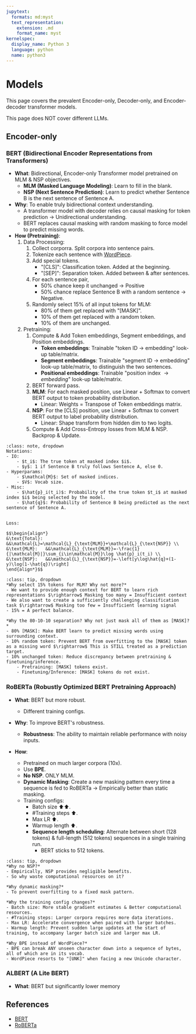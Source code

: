 ```yaml
---
jupytext:
  formats: md:myst
  text_representation:
    extension: .md
    format_name: myst
kernelspec:
  display_name: Python 3
  language: python
  name: python3
---
```

# Models
This page covers the prevalent Encoder-only, Decoder-only, and Encoder-decoder transformer models.

This page does NOT cover different LLMs.

## Encoder-only
### BERT (Bidirectional Encoder Representations from Transformers)
- **What**: Bidirectional, Encoder-only Transformer model pretrained on MLM & NSP objectives.
    - **MLM (Masked Language Modeling)**: Learn to fill in the blank.
    - **NSP (Next Sentence Prediction)**: Learn to predict whether Sentence B is the next sentence of Sentence A.
- **Why**: To enable truly bidirectional context understanding.
    - A transformer model with decoder relies on causal masking for token prediction $\rightarrow$ Unidirectional understanding.
    - BERT replaces causal masking with random masking to force model to predict missing words.
- **How (Pretraining)**:
    1. Data Processing:
        1. Collect corporra. Split corpora into sentence pairs.
        2. Tokenize each sentence with [WordPiece](tokenizer.md#wordpiece).
        3. Add special tokens.
            - "[CLS]": Classification token. Added at the beginning.
            - "[SEP]": Separation token. Added between & after sentences.
        4. For each sentence pair,
            - 50% chance keep it unchanged $\rightarrow$ Positive
            - 50% chance replace Sentence B with a random sentence $\rightarrow$ Negative.
        5. Randomly select 15% of all input tokens for MLM:
            - 80% of them get replaced with "[MASK]".
            - 10% of them get replaced with a random token.
            - 10% of them are unchanged.
    2. Pretraining:
        1. Compute & Add Token embeddings, Segment embeddings, and Position embeddings.
            - **Token embeddings**: Trainable "token ID $\rightarrow$ embedding" look-up table/matrix.
            - **Segment embeddings**: Trainable "segment ID $\rightarrow$ embedding" look-up table/matrix, to distinguish the two sentences.
            - **Positional embeddings**: Trainable "position index $\rightarrow embedding$" look-up table/matrix.
        2. BERT forward pass.
        3. **MLM**: For each masked position, use Linear + Softmax to convert BERT output to token probability distribution.
            - Linear: Weights = Transpose of Token embeddings matrix.
        4. **NSP**: For the [CLS] position, use Linear + Softmax to convert BERT output to label probability distribution.
            - Linear: Shape transform from hidden dim to two logits.
        5. Compute & Add Cross-Entropy losses from MLM & NSP. Backprop & Update.

```{admonition} Math
:class: note, dropdown
Notations:
- IO:
    - $t_i$: The true token at masked index $i$.
    - $y$: 1 if Sentence B truly follows Sentence A, else 0.
- Hyperparams:
    - $\mathcal{M}$: Set of masked indices.
    - $V$: Vocab size.
- Misc:
	- $\hat{p}_i(t_i)$: Probability of the true token $t_i$ at masked index $i$ being selected by the model.
    - $\hat{q}$: Probability of Sentence B being predicted as the next sentence of Sentence A.


Loss:

$$\begin{align*}
&\text{Total}: &&\mathcal{L}=\mathcal{L}_{\text{MLM}}+\mathcal{L}_{\text{NSP}} \\
&\text{MLM}:   &&\mathcal{L}_{\text{MLM}}=-\frac{1}{|\mathcal{M}|}\sum_{i\in\mathcal{M}}\log \hat{p}_i(t_i) \\
&\text{NSP}:   &&\mathcal{L}_{\text{NSP}}=-\left[y\log\hat{q}+(1-y)\log(1-\hat{q})\right]
\end{align*}$$
```

```{admonition} Q&A
:class: tip, dropdown
*Why select 15% tokens for MLM? Why not more?*
- We want to provide enough context for BERT to learn rich representations $\rightarrow$ Masking too many = Insufficient context
- We also want to create a sufficiently challenging classification task $\rightarrow$ Masking too few = Insufficient learning signal
- 15% = A perfect balance.

*Why the 80-10-10 separation? Why not just mask all of them as [MASK]?*
- 80% [MASK]: Make BERT learn to predict missing words using surrounding context.
- 10% random token: Prevent BERT from overfitting to the [MASK] token as a missing word $\rightarrow$ This is STILL treated as a prediction target.
- 10% unchanged token: Reduce discrepancy between pretraining & finetuning/inference.
    - Pretraining: [MASK] tokens exist.
    - Finetuning/Inference: [MASK] tokens do not exist.
```

### RoBERTa (Robustly Optimized BERT Pretraining Approach)
- **What**: BERT but more robust.
    
    
    - Different training configs.
- **Why**: To improve BERT's robustness.
    - **Robustness**: The ability to maintain reliable performance with noisy inputs.
- **How**:
    - Pretrained on much larger corpora (10x).
    - Use **BPE**.
    - **No NSP**. ONLY MLM.
    - **Dynamic Masking**: Create a new masking pattern every time a sequence is fed to RoBERTa $\rightarrow$ Empirically better than static masking.
    - Training configs:
        - Batch size ⬆️⬆️.
        - #Training steps ⬆️.
        - Max LR ⬆️.
        - Warmup length ⬆️.
        - **Sequence length scheduling**: Alternate between short (128 tokens) & full-length (512 tokens) sequences in a single training run.
            - BERT sticks to 512 tokens.

```{admonition} Q&A
:class: tip, dropdown
*Why no NSP?*
- Empirically, NSP provides negligible benefits.
- So why waste computational resources on it?

*Why dynamic masking?*
- To prevent overfitting to a fixed mask pattern.

*Why the training config changes?*
- Batch size: More stable gradient estimates & Better computational resources.
- #Training steps: Larger corpora requires more data iterations.
- Max LR: Accelerate convergence when paired with larger batches.
- Warmup length: Prevent sudden large updates at the start of training, to accompany larger batch size and larger max LR.

*Why BPE instead of WordPiece?*
- BPE can break ANY unseen character down into a sequence of bytes, all of which are in its vocab.
- WordPiece resorts to "[UNK]" when facing a new Unicode character.
```

### ALBERT (A Lite BERT)
- **What**: BERT but significantly lower memory

## References
- [BERT](https://arxiv.org/pdf/1810.04805)
- [RoBERTa](https://arxiv.org/pdf/1907.11692)